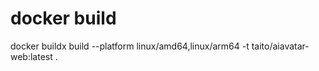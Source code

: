 # docker build
docker buildx build --platform linux/amd64,linux/arm64 -t taito/aiavatar-web:latest .